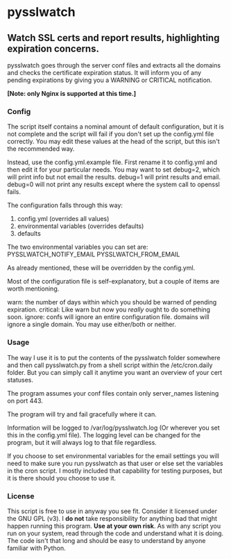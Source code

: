 # pysslwatch

## Watch SSL certs and report results, highlighting expiration concerns.

pysslwatch goes through the server conf files and extracts all the domains
and checks the certificate expiration status. It will inform you of any
pending expirations by giving you a WARNING or CRITICAL notification.

**[Note: only Nginx is supported at this time.]**

### Config
The script itself contains a nominal amount of default configuration, but it is
not complete and the script will fail if you don't set up the config.yml file correctly. 
You may edit these values at the head of the script, but this isn't the recommended way.

Instead, use the config.yml.example file. First rename it to config.yml and then
edit it for your particular needs. You may want to set debug=2, which will print
info but not email the results. debug=1 will print results and email. debug=0 will
not print any results except where the system call to openssl fails. 

The configuration falls through this way:
1. config.yml (overrides all values)
2. environmental variables (overrides defaults)
3. defaults 

The two environmental variables you can set are:
PYSSLWATCH_NOTIFY_EMAIL
PYSSLWATCH_FROM_EMAIL

As already mentioned, these will be overridden by the config.yml.

Most of the configuration file is self-explanatory, but a couple of
items are worth mentioning.

warn: the number of days within which you should be warned of pending expiration. 
critical: Like warn but now you *really* ought to do something soon.
ignore: confs will ignore an entire configuration file. domains will ignore a single
domain. You may use either/both or neither. 

### Usage
The way I use it is to put the contents of the pysslwatch folder somewhere and then
call pysslwatch.py from a shell script within the /etc/cron.daily folder.  But you
can simply call it anytime you want an overview of your cert statuses.

The program assumes your conf files contain only server_names listening on port 443.

The program will try and fail gracefully where it can.

Information will be logged to /var/log/pysslwatch.log (Or wherever you set this in
the config.yml file). The logging level can be changed for the program, but it will 
always log to that file regardless. 

If you choose to set environmental variables for the email settings you will need to make
sure you run pysslwatch as that user or else set the variables in the cron script. I mostly
included that capability for testing purposes, but it is there should you choose to use it.


### License
This script is free to use in anyway you see fit. Consider it licensed under the GNU GPL (v3).
I **do not** take responsibility for anything bad that might happen running this program.
**Use at your own risk**.  As with any script you run on your system, read through the code
and understand what it is doing. The code isn't that long and should be easy to understand
by anyone familiar with Python.

